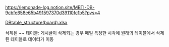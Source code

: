 https://lemonade-log.notion.site/MBTI-DB-9cbfe658e65b491597370d39110fc1b5?pvs=4

[DBtable_structure(board).xlsx](https://github.com/ItPizzaHere/WeHeeDocs/files/12117213/DBtable_structure.board.xlsx)


삭제된 ~~ 테이블: 게시글이 삭제되는 경우 매일 특정한 시각에 원래의 테이블에서 삭제된 테이블로 데이터가 이동
